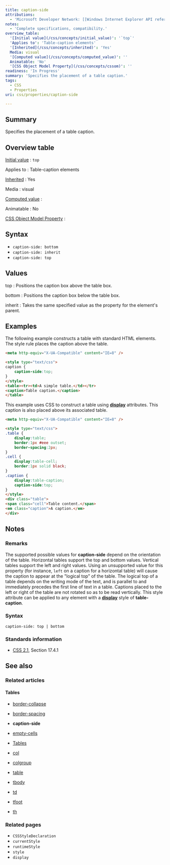 ```yaml
---
title: caption-side
attributions:
  - 'Microsoft Developer Network: [[Windows Internet Explorer API reference](http://msdn.microsoft.com/en-us/library/ie/hh828809%28v=vs.85%29.aspx) Article]'
notes:
  - 'Complete specifications, compatibility.'
overview_table:
  '[Initial value](/css/concepts/initial_value)': '`top`'
  'Applies to': 'Table-caption elements'
  '[Inherited](/css/concepts/inherited)': 'Yes'
  Media: visual
  '[Computed value](/css/concepts/computed_value)': ''
  Animatable: 'No'
  '[CSS Object Model Property](/css/concepts/cssom)': ''
readiness: 'In Progress'
summary: 'Specifies the placement of a table caption.'
tags:
  - CSS
  - Properties
uri: css/properties/caption-side

---
```

## Summary

Specifies the placement of a table caption.

## Overview table

[Initial value](/css/concepts/initial_value)
:   `top`

Applies to
:   Table-caption elements

[Inherited](/css/concepts/inherited)
:   Yes

Media
:   visual

[Computed value](/css/concepts/computed_value)
:

Animatable
:   No

[CSS Object Model Property](/css/concepts/cssom)
:

## Syntax

-   `caption-side: bottom`
-   `caption-side: inherit`
-   `caption-side: top`

## Values

top
:   Positions the caption box above the table box.

bottom
:   Positions the caption box below the table box.

inherit
:   Takes the same specified value as the property for the element's parent.

## Examples

The following example constructs a table with standard HTML elements. The style rule places the caption above the table.

``` html
<meta http-equiv="X-UA-Compatible" content="IE=8" />

<style type="text/css">
caption {
    caption-side:top;
}
</style>
<table><tr><td>A simple table.</td></tr>
<caption>Table caption.</caption>
</table>
```

This example uses CSS to construct a table using [**display**](/css/properties/display) attributes. This caption is also placed above its associated table.

``` html
<meta http-equiv="X-UA-Compatible" content="IE=8" />

<style type="text/css">
.table {
    display:table;
    border:1px #eee outset;
    border-spacing:2px;
}
.cell {
    display:table-cell;
    border:1px solid black;
}
.caption {
    display:table-caption;
    caption-side:top;
}
</style>
<div class="table">
<span class="cell">Table content.</span>
<em class="caption">A caption.</em>
</div>
```

## Notes

### Remarks

The supported possible values for **caption-side** depend on the orientation of the table. Horizontal tables support the top and bottom values. Vertical tables support the left and right values. Using an unsupported value for this property (for instance, `left` on a caption for a horizontal table) will cause the caption to appear at the "logical top" of the table. The logical top of a table depends on the writing mode of the text, and is parallel to and immediately precedes the first line of text in a table. Captions placed to the left or right of the table are not rotated so as to be read vertically. This style attribute can be applied to any element with a [**display**](/css/properties/display) style of **table-caption**.

### Syntax

`caption-side: top | bottom`

### Standards information

-   [CSS 2.1](http://go.microsoft.com/fwlink/p/?linkid=203757), Section 17.4.1

## See also

### Related articles

#### Tables

-   [border-collapse](/css/properties/border-collapse)

-   [border-spacing](/css/properties/border-spacing)

-   **caption-side**

-   [empty-cells](/css/properties/empty-cells)

-   [Tables](/css/tables)

-   [col](/html/elements/col)

-   [colgroup](/html/elements/colgroup)

-   [table](/html/elements/table)

-   [tbody](/html/elements/tbody)

-   [td](/html/elements/td)

-   [tfoot](/html/elements/tfoot)

-   [th](/html/elements/th)

### Related pages

-   `CSSStyleDeclaration`
-   `currentStyle`
-   `runtimeStyle`
-   `style`
-   `display`
